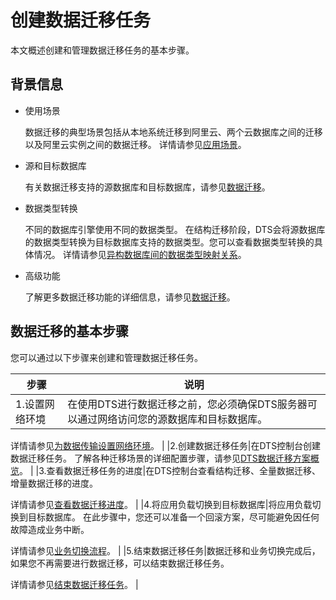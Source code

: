 # 创建数据迁移任务

本文概述创建和管理数据迁移任务的基本步骤。

## 背景信息

-   使用场景

    数据迁移的典型场景包括从本地系统迁移到阿里云、两个云数据库之间的迁移以及阿里云实例之间的数据迁移。 详情请参见[应用场景](/intl.zh-CN/产品简介/应用场景.md)。

-   源和目标数据库

    有关数据迁移支持的源数据库和目标数据库，请参见[数据迁移](/intl.zh-CN/产品简介/支持的源和目标数据库.md)。

-   数据类型转换

    不同的数据库引擎使用不同的数据类型。 在结构迁移阶段，DTS会将源数据库的数据类型转换为目标数据库支持的数据类型。您可以查看数据类型转换的具体情况。 详情请参见[异构数据库间的数据类型映射关系](/intl.zh-CN/数据迁移/异构数据库间的数据类型映射关系.md)。

-   高级功能

    了解更多数据迁移功能的详细信息，请参见[数据迁移](/intl.zh-CN/传输方式/数据迁移.md)。


## 数据迁移的基本步骤

您可以通过以下步骤来创建和管理数据迁移任务。

|步骤|说明|
|--|--|
|1.设置网络环境|在使用DTS进行数据迁移之前，您必须确保DTS服务器可以通过网络访问您的源数据库和目标数据库。

详情请参见[为数据传输设置网络环境](/intl.zh-CN/网络设置/为数据传输设置网络环境.md)。 |
|2.创建数据迁移任务|在DTS控制台创建数据迁移任务。 了解各种迁移场景的详细配置步骤，请参见[DTS数据迁移方案概览](/intl.zh-CN/数据迁移/DTS数据迁移方案概览.md)。 |
|3.查看数据迁移任务的进度|在DTS控制台查看结构迁移、全量数据迁移、增量数据迁移的进度。

详情请参见[查看数据迁移进度](/intl.zh-CN/数据迁移/迁移任务管理/查看数据迁移进度.md)。 |
|4.将应用负载切换到目标数据库|将应用负载切换到目标数据库。 在此步骤中，您还可以准备一个回滚方案，尽可能避免因任何故障造成业务中断。

详情请参见[业务切换流程](/intl.zh-CN/数据迁移/迁移任务管理/业务切换流程.md)。 |
|5.结束数据迁移任务|数据迁移和业务切换完成后，如果您不再需要进行数据迁移，可以结束数据迁移任务。

详情请参见[结束数据迁移任务](/intl.zh-CN/数据迁移/迁移任务管理/结束数据迁移任务.md)。 |

